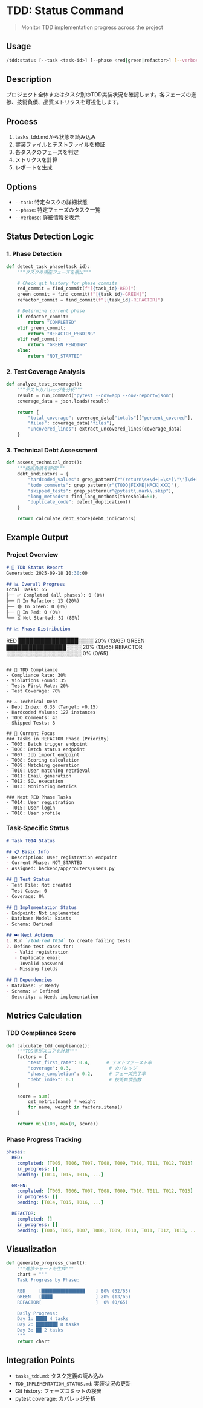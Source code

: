 # TDD: Status Command
> Monitor TDD implementation progress across the project

## Usage
```bash
/tdd:status [--task <task-id>] [--phase <red|green|refactor>] [--verbose]
```

## Description
プロジェクト全体またはタスク別のTDD実装状況を確認します。各フェーズの進捗、技術負債、品質メトリクスを可視化します。

## Process
1. tasks_tdd.mdから状態を読み込み
2. 実装ファイルとテストファイルを検証
3. 各タスクのフェーズを判定
4. メトリクスを計算
5. レポートを生成

## Options
- `--task`: 特定タスクの詳細状態
- `--phase`: 特定フェーズのタスク一覧
- `--verbose`: 詳細情報を表示

## Status Detection Logic

### 1. Phase Detection
```python
def detect_task_phase(task_id):
    """タスクの現在フェーズを検出"""

    # Check git history for phase commits
    red_commit = find_commit(f"[{task_id}-RED]")
    green_commit = find_commit(f"[{task_id}-GREEN]")
    refactor_commit = find_commit(f"[{task_id}-REFACTOR]")

    # Determine current phase
    if refactor_commit:
        return "COMPLETED"
    elif green_commit:
        return "REFACTOR_PENDING"
    elif red_commit:
        return "GREEN_PENDING"
    else:
        return "NOT_STARTED"
```

### 2. Test Coverage Analysis
```python
def analyze_test_coverage():
    """テストカバレッジを分析"""
    result = run_command("pytest --cov=app --cov-report=json")
    coverage_data = json.loads(result)

    return {
        "total_coverage": coverage_data["totals"]["percent_covered"],
        "files": coverage_data["files"],
        "uncovered_lines": extract_uncovered_lines(coverage_data)
    }
```

### 3. Technical Debt Assessment
```python
def assess_technical_debt():
    """技術負債を評価"""
    debt_indicators = {
        "hardcoded_values": grep_pattern(r"(return\s+\d+|=\s*[\"\']\d+[\"\'])"),
        "todo_comments": grep_pattern(r"(TODO|FIXME|HACK|XXX)"),
        "skipped_tests": grep_pattern(r"@pytest\.mark\.skip"),
        "long_methods": find_long_methods(threshold=50),
        "duplicate_code": detect_duplication()
    }

    return calculate_debt_score(debt_indicators)
```

## Example Output

### Project Overview
```markdown
# 🧪 TDD Status Report
Generated: 2025-09-18 10:30:00

## 📊 Overall Progress
Total Tasks: 65
├── ✅ Completed (all phases): 0 (0%)
├── 🔄 In Refactor: 13 (20%)
├── 🟢 In Green: 0 (0%)
├── 🔴 In Red: 0 (0%)
└── ⏳ Not Started: 52 (80%)

## 📈 Phase Distribution
```
RED     ████████████████░░░░ 20% (13/65)
GREEN   ████████████████░░░░ 20% (13/65)
REFACTOR ░░░░░░░░░░░░░░░░░░░░  0% (0/65)
```

## 🎯 TDD Compliance
- Compliance Rate: 30%
- Violations Found: 35
- Tests First Rate: 20%
- Test Coverage: 70%

## ⚠️ Technical Debt
- Debt Index: 0.35 (Target: <0.15)
- Hardcoded Values: 127 instances
- TODO Comments: 43
- Skipped Tests: 8

## 🚧 Current Focus
### Tasks in REFACTOR Phase (Priority)
- T005: Batch trigger endpoint
- T006: Batch status endpoint
- T007: Job import endpoint
- T008: Scoring calculation
- T009: Matching generation
- T010: User matching retrieval
- T011: Email generation
- T012: SQL execution
- T013: Monitoring metrics

### Next RED Phase Tasks
- T014: User registration
- T015: User login
- T016: User profile
```

### Task-Specific Status
```markdown
# Task T014 Status

## 📋 Basic Info
- Description: User registration endpoint
- Current Phase: NOT_STARTED
- Assigned: backend/app/routers/users.py

## 🧪 Test Status
- Test File: Not created
- Test Cases: 0
- Coverage: 0%

## 📝 Implementation Status
- Endpoint: Not implemented
- Database Model: Exists
- Schema: Defined

## ⏭️ Next Actions
1. Run `/tdd:red T014` to create failing tests
2. Define test cases for:
   - Valid registration
   - Duplicate email
   - Invalid password
   - Missing fields

## 🔗 Dependencies
- Database: ✅ Ready
- Schema: ✅ Defined
- Security: ⚠️ Needs implementation
```

## Metrics Calculation

### TDD Compliance Score
```python
def calculate_tdd_compliance():
    """TDD準拠スコアを計算"""
    factors = {
        "test_first_rate": 0.4,      # テストファースト率
        "coverage": 0.3,              # カバレッジ
        "phase_completion": 0.2,      # フェーズ完了率
        "debt_index": 0.1             # 技術負債指数
    }

    score = sum(
        get_metric(name) * weight
        for name, weight in factors.items()
    )

    return min(100, max(0, score))
```

### Phase Progress Tracking
```yaml
phases:
  RED:
    completed: [T005, T006, T007, T008, T009, T010, T011, T012, T013]
    in_progress: []
    pending: [T014, T015, T016, ...]

  GREEN:
    completed: [T005, T006, T007, T008, T009, T010, T011, T012, T013]
    in_progress: []
    pending: [T014, T015, T016, ...]

  REFACTOR:
    completed: []
    in_progress: []
    pending: [T005, T006, T007, T008, T009, T010, T011, T012, T013, ...]
```

## Visualization
```python
def generate_progress_chart():
    """進捗チャートを生成"""
    chart = """
    Task Progress by Phase:

    RED     [████████████████    ] 80% (52/65)
    GREEN   [████                ] 20% (13/65)
    REFACTOR[                    ]  0% (0/65)

    Daily Progress:
    Day 1: ████ 4 tasks
    Day 2: ████████ 8 tasks
    Day 3: ██ 2 tasks
    """
    return chart
```

## Integration Points
- `tasks_tdd.md`: タスク定義の読み込み
- `TDD_IMPLEMENTATION_STATUS.md`: 実装状況の更新
- Git history: フェーズコミットの検出
- pytest coverage: カバレッジ分析